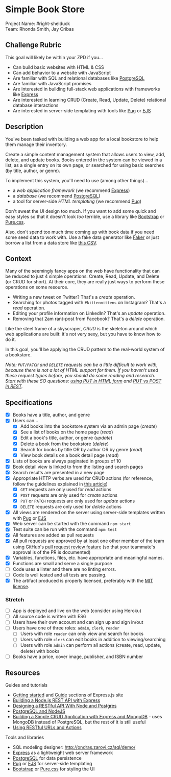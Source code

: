 # Simple Book Store

Project Name: #right-shelduck  
Team: Rhonda Smith, Jay Cribas

## Challenge Rubric

This goal will likely be within your ZPD if you...

- Can build basic websites with HTML & CSS
- Can add behavior to a website with JavaScript
- Are familiar with SQL and relational databases like [PostgreSQL][]
- Are familiar with JavaScript promises
- Are interested in building full-stack web applications with frameworks like [Express][]
- Are interested in learning CRUD (Create, Read, Update, Delete) relational database interactions
- Are interested in server-side templating with tools like [Pug][] or [EJS][]

## Description

You've been tasked with building a web app for a local bookstore to help them manage their inventory.

Create a simple content management system that allows users to view, add, delete, and update books. Books entered in the system can be viewed in a list, as a single entry on its own page, or searched for using basic searches (by title, author, or genre).

To implement this system, you'll need to use (among other things)...

- a _web application framework_ (we recommend [Express][])
- a _database_ (we recommend [PostgreSQL][])
- a tool for server-side _HTML templating_ (we recommend [Pug][])

Don't sweat the UI design too much. If you want to add some quick and easy styles so that it doesn't look _too_ terrible, use a library like [Bootstrap][] or [Pure.css][pure-css].

Also, don't spend too much time coming up with book data if you need some seed data to work with. Use a fake data generator like [Faker](https://github.com/marak/Faker.js/) or just borrow a list from a data store like [this CSV](https://gist.github.com/jaidevd/23aef12e9bf56c618c41).

## Context

Many of the seemingly fancy apps on the web have functionality that can be reduced to just 4 simple operations: Create, Read, Update, and Delete (or CRUD for short). At their core, they are really just ways to perform these operations on some resource.

- Writing a new tweet on Twitter? That's a _create_ operation.
- Searching for photos tagged with `#kittenmittens` on Instagram? That's a _read_ operation.
- Editing your profile information on LinkedIn? That's an _update_ operation.
- Removing that 2am rant-post from Facebook? That's a _delete_ operation.

Like the steel frame of a skyscraper, _CRUD_ is the skeleton around which web applications are built: it's not very sexy, but you have to know how to do it.

In this goal, you'll be applying the CRUD pattern to the real-world system of a bookstore.

_Note: `PUT/PATCH` and `DELETE` requests can be a little difficult to work with, because there is not a lot of HTML support for them. If you haven't used these request types before, you should do some reading and research. Start with these SO questions: [using PUT in HTML form](http://stackoverflow.com/questions/8054165/using-put-method-in-html-form) and [PUT vs POST in REST](http://stackoverflow.com/questions/630453/put-vs-post-in-rest)._

## Specifications

- [x] Books have a title, author, and genre
- [x] Users can...
  - [x] Add books into the bookstore system via an admin page (_create_)
  - [x] See a list of books on the home page (_read_)
  - [x] Edit a book's title, author, or genre (_update_)
  - [x] Delete a book from the bookstore (_delete_)
  - [x] Search for books by title OR by author OR by genre (_read_)
  - [x] View book details on a book detail page (_read_)
- [x] Lists of books are always paginated in groups of 10
- [x] Book detail view is linked to from the listing and search pages
- [x] Search results are presented in a new page
- [x] Appropriate HTTP verbs are used for CRUD actions (for reference, follow the guidelines explained in [this article](http://www.vinaysahni.com/best-practices-for-a-pragmatic-restful-api#restful))
  - [x] `GET` requests are only used for _read_ actions
  - [x] `POST` requests are only used for _create_ actions
  - [x] `PUT` or `PATCH` requests are only used for _update_ actions
  - [x] `DELETE` requests are only used for _delete_ actions
- [x] All views are rendered on the server using server-side templates written with [Pug][] or [EJS][]
- [x] Web server can be started with the command `npm start`
- [x] Test suite can be run with the command `npm test`
- [x] All features are added as pull requests
- [x] All pull requests are approved by at least one other member of the team using GitHub's [pull request review feature](https://help.github.com/articles/about-pull-request-reviews/) (so that your teammate's approval is of the PR is documented)
- [x] Variables, functions, files, etc. have appropriate and meaningful names.
- [x] Functions are small and serve a single purpose
- [ ] Code uses a linter and there are no linting errors.
- [ ] Code is well tested and all tests are passing.
- [x] The artifact produced is properly licensed, preferably with the [MIT license](https://opensource.org/licenses/MIT).

### Stretch

- [ ] App is deployed and live on the web (consider using Heroku)
- [ ] All source code is written with ES6
- [ ] Users have their own account and can sign up and sign in/out
- [ ] Users have one of three roles: `admin`, `clerk`, `reader`
  - [ ] Users with role `reader` can only view and search for books
  - [ ] Users with role `clerk` can edit books in addition to viewing/searching
  - [ ] Users with role `admin` can perform all actions (create, read, update, delete) with books
- [ ] Books have a price, cover image, publisher, and ISBN number

## Resources

Guides and tutorials

- [Getting started](https://expressjs.com/en/starter/installing.html) and [Guide](https://expressjs.com/en/guide/routing.html) sections of Express.js site
- [Building a Node.js REST API with Express](https://medium.com/@jeffandersen/building-a-node-js-rest-api-with-express-46b0901f29b6#.qlp1sijze)
- [Designing a RESTful API With Node and Postgres](http://mherman.org/blog/2016/03/13/designing-a-restful-api-with-node-and-postgres/)
- [PostgreSQL and NodeJS](http://mherman.org/blog/2015/02/12/postgresql-and-nodejs/)
- [Building a Simple CRUD Application with Express and MongoDB](https://zellwk.com/blog/crud-express-mongodb/) - uses MongoDB instead of PostgreSQL, but the rest of it is still useful
- [Using RESTful URLs and Actions](http://www.vinaysahni.com/best-practices-for-a-pragmatic-restful-api#restful)

Tools and libraries

- SQL modeling designer: http://ondras.zarovi.cz/sql/demo/
- [Express][] as a lightweight web server framework
- [PostgreSQL][] for data persistence
- [Pug][] or [EJS][] for server-side templating
- [Bootstrap][] or [Pure.css][pure-css] for styling the UI

[express]: http://expressjs.com/
[postgresql]: https://www.postgresql.org/
[pug]: https://pugjs.org/
[ejs]: http://www.embeddedjs.com/
[bootstrap]: http://getbootstrap.com/
[pure-css]: https://purecss.io/
